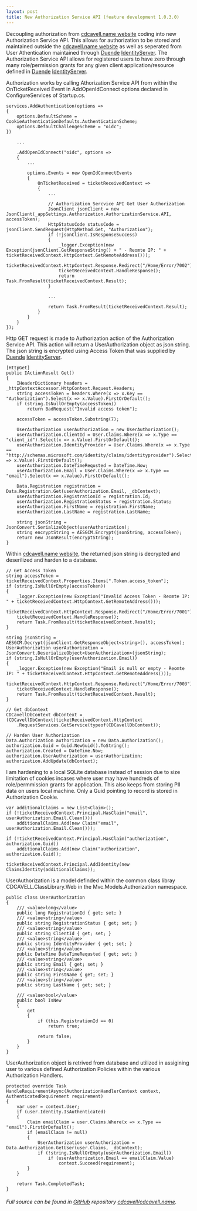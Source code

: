 ```yaml
---
layout: post
title: New Authorization Service API (feature development 1.0.3.0)
---
```


Decoupling authorization from [cdcavell.name website](https://cdcavell.name) coding into new Authorization Service 
API. This allows for authorization to be stored and maintained outside the [cdcavell.name website](https://cdcavell.name)
as well as seperated from User Athentication maintained through [Duende](https://duendesoftware.com/) [IdentityServer](https://duendesoftware.com/products/identityserver).
The Authorization Service API allows for registered users to have zero through many role/permission grants
for any given client application/resource defined in [Duende](https://duendesoftware.com/) [IdentityServer](https://duendesoftware.com/products/identityserver).

Authorization works by calling Athorization Service API from within the OnTicketReceived Event in AddOpenIdConnect
options declared in ConfigureServices of Startup.cs.

``` CSharp
services.AddAuthentication(options =>
{
    options.DefaultScheme = CookieAuthenticationDefaults.AuthenticationScheme; 
    options.DefaultChallengeScheme = "oidc";
})

    ...

    .AddOpenIdConnect("oidc", options =>
    {
        ...

        options.Events = new OpenIdConnectEvents
        {
            OnTicketReceived = ticketReceivedContext =>
            {
                ...

                // Authorization Sercvice API Get User Authorization
                JsonClient jsonClient = new JsonClient(_appSettings.Authorization.AuthorizationService.API, accessToken);
                HttpStatusCode statusCode = jsonClient.SendRequest(HttpMethod.Get, "Authorization");
                if (!jsonClient.IsResponseSuccess)
                {
                    _logger.Exception(new Exception(jsonClient.GetResponseString() + " - Reomte IP: " + ticketReceivedContext.HttpContext.GetRemoteAddress()));
                    ticketReceivedContext.HttpContext.Response.Redirect("/Home/Error/7002");
                    ticketReceivedContext.HandleResponse();
                    return Task.FromResult(ticketReceivedContext.Result);
                }

                ...

                return Task.FromResult(ticketReceivedContext.Result); 
            }
        }
    }
});
```


Http GET request is made to Authorization action of the Authorization Service API. This action will return a UserAuthorization
object as json string. The json string is encrypted using Access Token that was supplied by [Duende](https://duendesoftware.com/) [IdentityServer](https://duendesoftware.com/products/identityserver).

``` CSharp
[HttpGet]
public IActionResult Get()
{
    IHeaderDictionary headers = _httpContextAccessor.HttpContext.Request.Headers;
    string accessToken = headers.Where(x => x.Key == "Authorization").Select(x => x.Value).FirstOrDefault();
    if (string.IsNullOrEmpty(accessToken))
        return BadRequest("Invalid access token");

    accessToken = accessToken.Substring(7);

    UserAuthorization userAuthorization = new UserAuthorization();
    userAuthorization.ClientId = User.Claims.Where(x => x.Type == "client_id").Select(x => x.Value).FirstOrDefault();
    userAuthorization.IdentityProvider = User.Claims.Where(x => x.Type == "http://schemas.microsoft.com/identity/claims/identityprovider").Select(x => x.Value).FirstOrDefault();
    userAuthorization.DateTimeRequsted = DateTime.Now;
    userAuthorization.Email = User.Claims.Where(x => x.Type == "email").Select(x => x.Value).FirstOrDefault();

    Data.Registration registration = Data.Registration.Get(userAuthorization.Email, _dbContext);
    userAuthorization.RegistrationId = registration.Id;
    userAuthorization.RegistrationStatus = registration.Status;
    userAuthorization.FirstName = registration.FirstName;
    userAuthorization.LastName = registration.LastName;

    string jsonString = JsonConvert.SerializeObject(userAuthorization);
    string encryptString = AESGCM.Encrypt(jsonString, accessToken);
    return new JsonResult(encryptString);
}
``` 


Within [cdcavell.name website](https://cdcavell.name), the returned json string is decrypted and deserilized and
harden to a database.   

```CSharp
// Get Access Token
string accessToken = ticketReceivedContext.Properties.Items[".Token.access_token"];
if (string.IsNullOrEmpty(accessToken))
{
    _logger.Exception(new Exception("Invalid Access Token - Reomte IP: " + ticketReceivedContext.HttpContext.GetRemoteAddress()));
    ticketReceivedContext.HttpContext.Response.Redirect("/Home/Error/7001");
    ticketReceivedContext.HandleResponse();
    return Task.FromResult(ticketReceivedContext.Result);
}
```


```CSharp
string jsonString = AESGCM.Decrypt(jsonClient.GetResponseObject<string>(), accessToken);
UserAuthorization userAuthorization = JsonConvert.DeserializeObject<UserAuthorization>(jsonString);
if (string.IsNullOrEmpty(userAuthorization.Email))
{
    _logger.Exception(new Exception("Email is null or empty - Reomte IP: " + ticketReceivedContext.HttpContext.GetRemoteAddress()));
    ticketReceivedContext.HttpContext.Response.Redirect("/Home/Error/7003");
    ticketReceivedContext.HandleResponse();
    return Task.FromResult(ticketReceivedContext.Result);
}
```


```CSharp
// Get dbContext
CDCavellDbContext dbContext = (CDCavellDbContext)ticketReceivedContext.HttpContext
    .RequestServices.GetService(typeof(CDCavellDbContext));

// Harden User Authorization
Data.Authorization authorization = new Data.Authorization();
authorization.Guid = Guid.NewGuid().ToString();
authorization.Created = DateTime.Now;
authorization.UserAuthorization = userAuthorization;
authorization.AddUpdate(dbContext);
```


I am hardening to a local SQLite database instead of session due to size limitation of 
cookies incases where user may have hundreds of role/permmission grants for application. This also keeps from
storing PII data on users local machine. Only a Guid pointing to record is stored in Authorization Cookie.

```CSharp
var additionalClaims = new List<Claim>();
if (!ticketReceivedContext.Principal.HasClaim("email", userAuthorization.Email.Clean()))
    additionalClaims.Add(new Claim("email", userAuthorization.Email.Clean()));

if (!ticketReceivedContext.Principal.HasClaim("authorization", authorization.Guid))
    additionalClaims.Add(new Claim("authorization", authorization.Guid));

ticketReceivedContext.Principal.AddIdentity(new ClaimsIdentity(additionalClaims));
```


UserAuthorization is a model definded within the common class libray CDCAVELL.ClassLibrary.Web
in the Mvc.Models.Authorization namespace. 

```CSharp
public class UserAuthorization
{
    /// <value>long</value>
    public long RegistrationId { get; set; }
    /// <value>string</value>
    public string RegistrationStatus { get; set; }
    /// <value>string</value>
    public string ClientId { get; set; }
    /// <value>string</value>
    public string IdentityProvider { get; set; }
    /// <value>string</value>
    public DateTime DateTimeRequsted { get; set; } 
    /// <value>string</value>
    public string Email { get; set; }
    /// <value>string</value>
    public string FirstName { get; set; }
    /// <value>string</value>
    public string LastName { get; set; }

    /// <value>bool</value>
    public bool IsNew
    {
        get
        {
            if (this.RegistrationId == 0)
                return true;

            return false;
        }
    }
}
```

UserAuthorization object is retrived from database and utilized in assigining user to various defined
Authorization Policies within the various Authorization Handlers.

```CSharp
protected override Task HandleRequirementAsync(AuthorizationHandlerContext context, AuthenticatedRequirement requirement)
{
    var user = context.User;
    if (user.Identity.IsAuthenticated)
    {
        Claim emailClaim = user.Claims.Where(x => x.Type == "email").FirstOrDefault();
        if (emailClaim != null)
        {
            UserAuthorization userAuthorization = Data.Authorization.GetUser(user.Claims, _dbContext);
            if (!string.IsNullOrEmpty(userAuthorization.Email))
                if (userAuthorization.Email == emailClaim.Value)
                    context.Succeed(requirement);
        }
    }

    return Task.CompletedTask;
}
```



###### Full source can be found in [GitHub](https://github.com/) repository [cdcavell/cdcavell.name](https://github.com/cdcavell/cdcavell.name/tree/feature/1.0.3.0).
